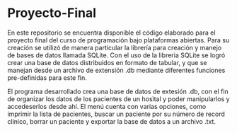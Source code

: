 # Proyecto-Final

En este repositorio se encuentra disponible el código elaborado para el proyecto final del curso de programación bajo plataformas abiertas. 
Para su creación se utilizó de manera particular la librería para creación y manejo de bases de datos llamada SQLite.
Con el uso de la libreria SQLite se logró crear una base de datos distribuidos en formato de tabular, y que se manejan desde
un archivo de extensión .db mediante diferentes funciones pre-definidas para este fin.

El programa desarrollado crea una base de datos de extesión .db, con el fin de organizar los datos de los pacientes de un hosìtal y poder manipularlos
y accedeserlos desde ahí. El menú cuenta con varias opciones, como imprimir la lista de pacientes, buscar un paciente por su número de record clínico, borrar un paciente y exportar la base de datos a un archivo .txt. 
